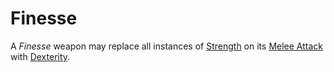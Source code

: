 # Finesse

A *Finesse* weapon may replace all instances of [Strength](../../Player%20Characters/The%20Ability%20Scores/Strength.md) on its [Melee Attack](../../Game%20Procedures/Combat/Melee%20Attack.md) with [Dexterity](../../Player%20Characters/The%20Ability%20Scores/Dexterity.md).
